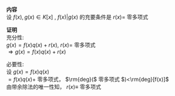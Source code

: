 **内容**  
设 $f(x),g(x)\in K[x]$ ,  $f(x)|g(x)$ 的充要条件是 $r(x)=$ 零多项式  
  
**证明**  
充分性:  
 $g(x)=f(x)q(x)+r(x),\ r(x)=$ 零多项式  
 $\Rightarrow g(x)=f(x)q(x)+r(x)$   
  
必要性:  
设 $g(x)=f(x)q(x)$   
 $=f(x)q(x)+$ 零多项式， $\rm{deg}($ 零多项式 $)<\rm{deg}[f(x)]$   
由带余除法的唯一性知， $r(x)\equiv$ 零多项式  
